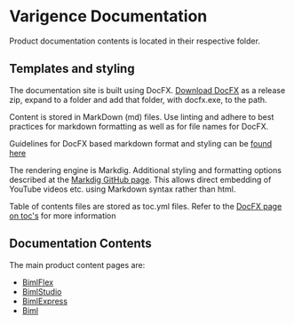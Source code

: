 # Varigence Documentation

Product documentation contents is located in their respective folder.

## Templates and styling

The documentation site is built using DocFX. [Download DocFX](https://github.com/dotnet/docfx/releases) as a release zip, expand to a folder and add that folder, with docfx.exe, to the path.

Content is stored in MarkDown (md) files. Use linting and adhere to best practices for markdown formatting as well as for file names for DocFX.

Guidelines for DocFX based markdown format and styling can be [found here](http://dotnet.github.io/docfx/spec/docfx_flavored_markdown.html)

The rendering engine is Markdig. Additional styling and formatting options described at the [Markdig GitHub page](https://github.com/lunet-io/markdig). This allows direct embedding of YouTube videos etc. using Markdown syntax rather than html.

Table of contents files are stored as toc.yml files. Refer to the [DocFX page on toc's](https://dotnet.github.io/docfx/tutorial/intro_toc.html) for more information

## Documentation Contents

The main product content pages are:

* [BimlFlex](bimlflex/index.md)
* [BimlStudio](bimlstudio/index.md)
* [BimlExpress](bimlexpress/index.md)
* [Biml](biml/index.md)    